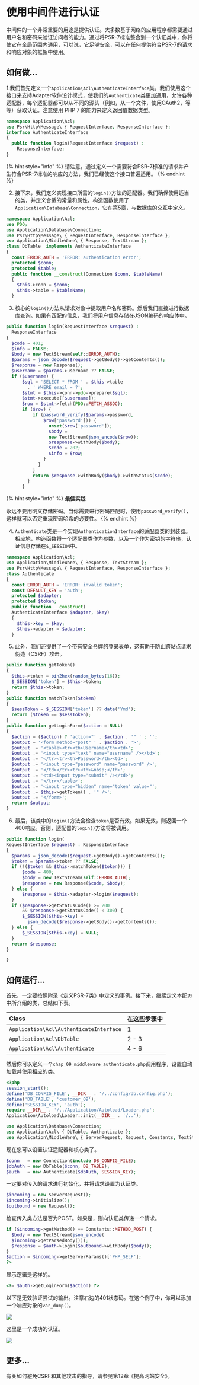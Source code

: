 # 使用中间件进行认证

中间件的一个非常重要的用途是提供认证。大多数基于网络的应用程序都需要通过用户名和密码来验证访问者的能力。通过将PSR-7标准整合到一个认证类中，你将使它在全局范围内通用，可以说，它足够安全，可以在任何提供符合PSR-7的请求和响应对象的框架中使用。

## 如何做...

1.我们首先定义一个`Application\Acl\AuthenticateInterface`类。我们使用这个接口来支持Adapter软件设计模式，使我们的`Authenticate`类更加通用，允许各种适配器，每个适配器都可以从不同的源头（例如，从一个文件，使用OAuth2，等等）获取认证。注意使用 PHP 7 的能力来定义返回值数据类型。

```php
namespace Application\Acl;
use Psr\Http\Message\ { RequestInterface, ResponseInterface };
interface AuthenticateInterface
{
  public function login(RequestInterface $request) : 
    ResponseInterface;
}
```

{% hint style="info" %}
请注意，通过定义一个需要符合PSR-7标准的请求并产生符合PSR-7标准的响应的方法，我们已经使这个接口普遍适用。
{% endhint %}

2. 接下来，我们定义实现接口所需的`login()`方法的适配器。我们确保使用适当的类，并定义合适的常量和属性。构造函数使用了`Application\Database\Connection`，它在第5章，与数据库的交互中定义。

```php
namespace Application\Acl;
use PDO;
use Application\Database\Connection;
use Psr\Http\Message\ { RequestInterface, ResponseInterface };
use Application\MiddleWare\ { Response, TextStream };
class DbTable  implements AuthenticateInterface
{
  const ERROR_AUTH = 'ERROR: authentication error';
  protected $conn;
  protected $table;
  public function __construct(Connection $conn, $tableName)
  {
    $this->conn = $conn;
    $this->table = $tableName;
  }
```

3. 核心的`login()`方法从请求对象中提取用户名和密码。然后我们直接进行数据库查询。如果有匹配的信息，我们将用户信息存储在JSON编码的响应体中。

```php
public function login(RequestInterface $request) : 
  ResponseInterface
{
  $code = 401;
  $info = FALSE;
  $body = new TextStream(self::ERROR_AUTH);
  $params = json_decode($request->getBody()->getContents());
  $response = new Response();
  $username = $params->username ?? FALSE;
  if ($username) {
      $sql = 'SELECT * FROM ' . $this->table 
        . ' WHERE email = ?';
      $stmt = $this->conn->pdo->prepare($sql);
      $stmt->execute([$username]);
      $row = $stmt->fetch(PDO::FETCH_ASSOC);
      if ($row) {
          if (password_verify($params->password, 
              $row['password'])) {
                unset($row['password']);
                $body = 
                new TextStream(json_encode($row));
                $response->withBody($body);
                $code = 202;
                $info = $row;
              }
            }
          }
          return $response->withBody($body)->withStatus($code);
        }
      }
```

{% hint style="info" %}
**最佳实践**

永远不要用明文存储密码。当你需要进行密码匹配时，使用`password_verify()`，这样就可以否定重现密码哈希的必要性。
{% endhint %}

4. `Authenticate`类是一个实现`AuthenticationInterface`的适配器类的封装器。相应地，构造函数将一个适配器类作为参数，以及一个作为密钥的字符串，认证信息存储在`$_SESSION`中。

```php
namespace Application\Acl;
use Application\MiddleWare\ { Response, TextStream };
use Psr\Http\Message\ { RequestInterface, ResponseInterface };
class Authenticate
{
  const ERROR_AUTH = 'ERROR: invalid token';
  const DEFAULT_KEY = 'auth';
  protected $adapter;
  protected $token;
  public function __construct(
  AuthenticateInterface $adapter, $key)
  {
    $this->key = $key;
    $this->adapter = $adapter;
  }
```

5. 此外，我们还提供了一个带有安全令牌的登录表单，这有助于防止跨站点请求伪造（CSRF）攻击。

```php
public function getToken()
{
  $this->token = bin2hex(random_bytes(16));
  $_SESSION['token'] = $this->token;
  return $this->token;
}
public function matchToken($token)
{
  $sessToken = $_SESSION['token'] ?? date('Ymd');
  return ($token == $sessToken);
}
public function getLoginForm($action = NULL)
{
  $action = ($action) ? 'action="' . $action . '" ' : '';
  $output = '<form method="post" ' . $action . '>';
  $output .= '<table><tr><th>Username</th><td>';
  $output .= '<input type="text" name="username" /></td>';
  $output .= '</tr><tr><th>Password</th><td>';
  $output .= '<input type="password" name="password" />';
  $output .= '</td></tr><tr><th>&nbsp;</th>';
  $output .= '<td><input type="submit" /></td>';
  $output .= '</tr></table>';
  $output .= '<input type="hidden" name="token" value="';
  $output .= $this->getToken() . '" />';
  $output .= '</form>';
  return $output;
}
```

6. 最后，该类中的`login()`方法会检查`token`是否有效。如果无效，则返回一个400响应。否则，适配器的`login()`方法将被调用。

```php
public function login(
RequestInterface $request) : ResponseInterface
{
  $params = json_decode($request->getBody()->getContents());
  $token = $params->token ?? FALSE;
  if (!($token && $this->matchToken($token))) {
      $code = 400;
      $body = new TextStream(self::ERROR_AUTH);
      $response = new Response($code, $body);
  } else {
      $response = $this->adapter->login($request);
  }
  if ($response->getStatusCode() >= 200
      && $response->getStatusCode() < 300) {
      $_SESSION[$this->key] = 
        json_decode($response->getBody()->getContents());
  } else {
      $_SESSION[$this->key] = NULL;
  }
  return $response;
}

}
```

## 如何运行...

首先，一定要按照附录《定义PSR-7类》中定义的事例。接下来，继续定义本配方中所介绍的类，总结如下表。

| Class | 在这些步骤中 |
| :--- | :--- |
| `Application\Acl\AuthenticateInterface` | 1 |
| `Application\Acl\DbTable` | 2 - 3 |
| `Application\Acl\Authenticate` | 4 - 6 |

然后你可以定义一个`chap_09_middleware_authenticate.php`调用程序，设置自动加载并使用相应的类。

```php
<?php
session_start();
define('DB_CONFIG_FILE', __DIR__ . '/../config/db.config.php');
define('DB_TABLE', 'customer_09');
define('SESSION_KEY', 'auth');
require __DIR__ . '/../Application/Autoload/Loader.php';
Application\Autoload\Loader::init(__DIR__ . '/..');

use Application\Database\Connection;
use Application\Acl\ { DbTable, Authenticate };
use Application\MiddleWare\ { ServerRequest, Request, Constants, TextStream };
```

现在您可以设置认证适配器和核心类了。

```php
$conn   = new Connection(include DB_CONFIG_FILE);
$dbAuth = new DbTable($conn, DB_TABLE);
$auth   = new Authenticate($dbAuth, SESSION_KEY);
```

一定要对传入的请求进行初始化，并将请求设置为认证类。

```php
$incoming = new ServerRequest();
$incoming->initialize();
$outbound = new Request();
```

检查传入类方法是否为POST。如果是，则向认证类传递一个请求。

```php
if ($incoming->getMethod() == Constants::METHOD_POST) {
  $body = new TextStream(json_encode(
  $incoming->getParsedBody()));
  $response = $auth->login($outbound->withBody($body));
}
$action = $incoming->getServerParams()['PHP_SELF'];
?>
```

显示逻辑是这样的。

```php
<?= $auth->getLoginForm($action) ?>
```

以下是无效验证尝试的输出。注意右边的401状态码。在这个例子中，你可以添加一个响应对象的`var_dump()`。

![](../../.gitbook/assets/image%20%28100%29.png)

这里是一个成功的认证。

![](../../.gitbook/assets/image%20%2897%29.png)

## 更多...

有关如何避免CSRF和其他攻击的指导，请参见第12章《提高网站安全》。

